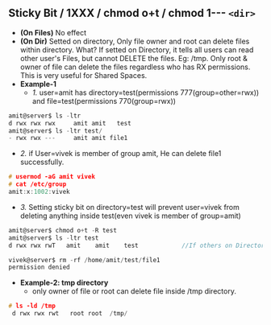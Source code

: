 ## Sticky Bit / 1XXX / chmod o+t / chmod 1--- `<dir>`
- **(On Files)** No effect    
- **(On Dir)** Setted on directory, Only file owner and root can delete files within directory. What?    If setted on Directory, it tells all users can read other user's Files, but cannot DELETE the files. Eg: /tmp. Only root & owner of file can delete the files regardless who has RX permissions. This is very useful for Shared Spaces.
- **Example-1**
  - *1.* user=amit has directory=test(permissions 777(group=other=rwx)) and file=test(permissions 770(group=rwx))
```c
amit@server$ ls -ltr
d rwx rwx rwx     amit amit   test
amit@server$ ls -ltr test/
- rwx rwx ---     amit amit file1
```
  - *2.* if User=vivek is member of group amit, He can delete file1 successfully.
```c
# usermod -aG amit vivek
# cat /etc/group
amit:x:1002:vivek
```
  - *3.* Setting sticky bit on directory=test will prevent user=vivek from deleting anything inside test(even vivek is member of group=amit)
```c
amit@server$ chmod o+t -R test
amit@server$ ls -ltr test
d rwx rwx rwT   amit    amit    test            //If others on Directory does not have Execute permissions its replaced by upper case Letter T

vivek@server$ rm -rf /home/amit/test/file1
permission denied
```

- **Example-2: tmp directory**
  - only owner of file or root can delete file inside /tmp directory.
```c
# ls -ld /tmp
 d rwx rwx rwt   root root  /tmp/                       
```
